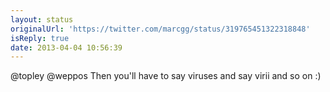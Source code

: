 ```yaml
---
layout: status
originalUrl: 'https://twitter.com/marcgg/status/319765451322318848'
isReply: true
date: 2013-04-04 10:56:39
---
```


@topley @weppos Then you'll have to say viruses and say virii and so on :)
